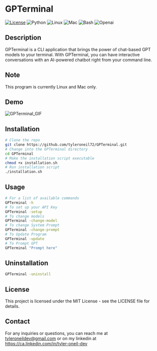 # GPTerminal

[![License](https://img.shields.io/badge/License-MIT-blue.svg)](https://opensource.org/licenses/MIT)
![Python](https://img.shields.io/badge/Python-3776AB?style=for-the-badge&logo=python&logoColor=white)
![Linux](https://img.shields.io/badge/Linux-FCC624?style=for-the-badge&logo=linux&logoColor=black)
![Mac](https://img.shields.io/badge/mac%20os-000000?style=for-the-badge&logo=apple&logoColor=white)
![Bash](https://img.shields.io/badge/Shell_Script-121011?style=for-the-badge&logo=gnu-bash&logoColor=white)
![Openai](https://img.shields.io/badge/Openai-404D59?style=for-the-badge)

## Description

GPTerminal is a CLI application that brings the power of chat-based GPT models to your terminal. With GPTerminal, you can have interactive conversations with an AI-powered chatbot right from your command line.

## Note

This program is currently Linux and Mac only.

## Demo
![GPTerminal_GIF](https://github.com/tyleroneil72/GPTerminal/assets/43754564/bebcff73-cdae-4fae-9b13-2dc39725766a)

## Installation

```Bash
# Clone the repo
git clone https://github.com/tyleroneil72/GPTerminal.git
# Change into the GPTerminal directory
cd GPTerminal
# Make the installation script executable
chmod +x installation.sh
# Run installation script
./installation.sh
```

## Usage

```Bash
# For a list of available commands
GPTerminal -h
# To set up your API Key
GPTerminal -setup
# To change models
GPTerminal -change-model
# To change System Prompt
GPTerminal -change-prompt
# To Update Program
GPTerminal -update
# To Prompt GPT
GPTerminal "Prompt here"
```

## Uninstallation

```Bash
GPTerminal -uninstall
```

## License

This project is licensed under the MIT License - see the LICENSE file for details.

## Contact

For any inquiries or questions, you can reach me at tyleroneildev@gmail.com
or on my linkedin at https://ca.linkedin.com/in/tyler-oneil-dev
